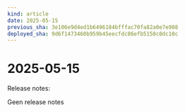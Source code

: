 ```yaml
---
kind: article
date: 2025-05-15
previous_sha: 3e106e9d4ed1b6496184bfffac70fa82a0e7e908
deployed_sha: 9d6f1473460b959b45eecfdc86efb5158c0dc10c
---
```


# 2025-05-15

Release notes:

Geen release notes
